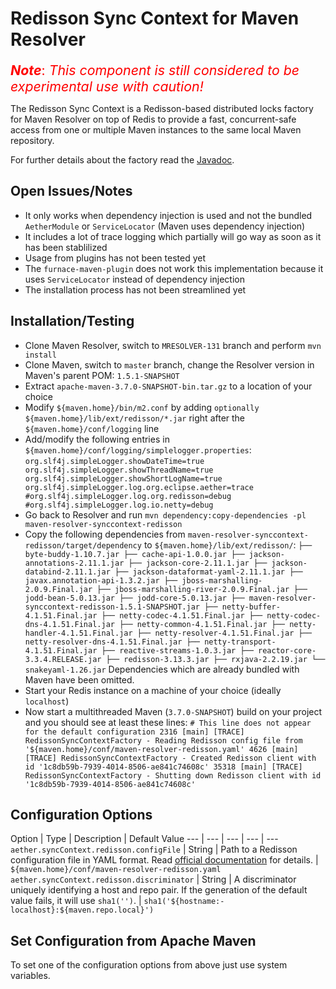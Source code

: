 # Redisson Sync Context for Maven Resolver

<!--
Licensed to the Apache Software Foundation (ASF) under one
or more contributor license agreements.  See the NOTICE file
distributed with this work for additional information
regarding copyright ownership.  The ASF licenses this file
to you under the Apache License, Version 2.0 (the
"License"); you may not use this file except in compliance
with the License.  You may obtain a copy of the License at

    http://www.apache.org/licenses/LICENSE-2.0

Unless required by applicable law or agreed to in writing,
software distributed under the License is distributed on an
"AS IS" BASIS, WITHOUT WARRANTIES OR CONDITIONS OF ANY
KIND, either express or implied.  See the License for the
specific language governing permissions and limitations
under the License.
-->

<span style="color: red; font-size: 16pt">***Note***: *This component is still considered to be experimental use with caution!*</span>

The Redisson Sync Context is a Redisson-based distributed locks factory for Maven Resolver on top
of Redis to provide a fast, concurrent-safe access from one or multiple Maven instances to the
same local Maven repository.

For further details about the factory read the [Javadoc](./apidocs/org/eclipse/aether/synccontext/RedissonSyncContextFactory.html).

## Open Issues/Notes

- It only works when dependency injection is used and not the bundled `AetherModule` or
  `ServiceLocator` (Maven uses dependency injection)
- It includes a lot of trace logging which partially will go way as soon as it has been stablilized
- Usage from plugins has not been tested yet
- The `furnace-maven-plugin` does not work this implementation because it uses `ServiceLocator` instead
  of dependency injection
- The installation process has not been streamlined yet

## Installation/Testing

- Clone Maven Resolver, switch to `MRESOLVER-131` branch and perform `mvn install`
- Clone Maven, switch to `master` branch, change the Resolver version in Maven's parent POM: `1.5.1-SNAPSHOT`
- Extract `apache-maven-3.7.0-SNAPSHOT-bin.tar.gz` to a location of your choice
- Modify `${maven.home}/bin/m2.conf` by adding `optionally ${maven.home}/lib/ext/redisson/*.jar`
  right after the `${maven.home}/conf/logging` line
- Add/modify the following entries in `${maven.home}/conf/logging/simplelogger.properties`:
      ```
      org.slf4j.simpleLogger.showDateTime=true
      org.slf4j.simpleLogger.showThreadName=true
      org.slf4j.simpleLogger.showShortLogName=true
      org.slf4j.simpleLogger.log.org.eclipse.aether=trace
      #org.slf4j.simpleLogger.log.org.redisson=debug
      #org.slf4j.simpleLogger.log.io.netty=debug
      ```
- Go back to Resolver and run `mvn dependency:copy-dependencies -pl maven-resolver-synccontext-redisson`
- Copy the following dependencies from `maven-resolver-synccontext-redisson/target/dependency`
  to `${maven.home}/lib/ext/redisson/`:
      ```
      ├── byte-buddy-1.10.7.jar
      ├── cache-api-1.0.0.jar
      ├── jackson-annotations-2.11.1.jar
      ├── jackson-core-2.11.1.jar
      ├── jackson-databind-2.11.1.jar
      ├── jackson-dataformat-yaml-2.11.1.jar
      ├── javax.annotation-api-1.3.2.jar
      ├── jboss-marshalling-2.0.9.Final.jar
      ├── jboss-marshalling-river-2.0.9.Final.jar
      ├── jodd-bean-5.0.13.jar
      ├── jodd-core-5.0.13.jar
      ├── maven-resolver-synccontext-redisson-1.5.1-SNAPSHOT.jar
      ├── netty-buffer-4.1.51.Final.jar
      ├── netty-codec-4.1.51.Final.jar
      ├── netty-codec-dns-4.1.51.Final.jar
      ├── netty-common-4.1.51.Final.jar
      ├── netty-handler-4.1.51.Final.jar
      ├── netty-resolver-4.1.51.Final.jar
      ├── netty-resolver-dns-4.1.51.Final.jar
      ├── netty-transport-4.1.51.Final.jar
      ├── reactive-streams-1.0.3.jar
      ├── reactor-core-3.3.4.RELEASE.jar
      ├── redisson-3.13.3.jar
      ├── rxjava-2.2.19.jar
      └── snakeyaml-1.26.jar
      ```
    Dependencies which are already bundled with Maven have been omitted.
- Start your Redis instance on a machine of your choice (ideally `localhost`)
- Now start a multithreaded Maven (`3.7.0-SNAPSHOT`) build on your project and you should see at least these lines:
      ```
      # This line does not appear for the default configuration
      2316 [main] [TRACE] RedissonSyncContextFactory - Reading Redisson config file from '${maven.home}/conf/maven-resolver-redisson.yaml'
      4626 [main] [TRACE] RedissonSyncContextFactory - Created Redisson client with id '1c8db59b-7939-4014-8506-ae841c74608c'
      35318 [main] [TRACE] RedissonSyncContextFactory - Shutting down Redisson client with id '1c8db59b-7939-4014-8506-ae841c74608c'
      ```

## Configuration Options

Option | Type | Description | Default Value
--- | --- | --- | --- | ---
`aether.syncContext.redisson.configFile` | String | Path to a Redisson configuration file in YAML format. Read [official documentation](https://github.com/redisson/redisson/wiki/2.-Configuration) for details. | `${maven.home}/conf/maven-resolver-redisson.yaml`
`aether.syncContext.redisson.discriminator` | String | A discriminator uniquely identifying a host and repo pair. If the generation of the default value fails, it will use `sha1('')`. | `sha1('${hostname:-localhost}:${maven.repo.local}')`

## Set Configuration from Apache Maven

To set one of the configuration options from above just use system variables.
